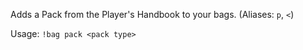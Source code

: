 Adds a Pack from the Player's Handbook to your bags. (Aliases: `p`, `<`)

Usage: `!bag pack <pack type>`
